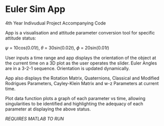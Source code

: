 # Euler Sim App

4th Year Indivudual Project Accompanying Code

App is a visualisation and attitude parameter conversion tool for specific attitude status:

𝜓 = 10cos(0.01𝑡), 𝜃 = 30sin(0.02𝑡), 𝜙 = 20sin(0.01𝑡)

User inputs a time range and app displays the orientation of the object at the current time on a 3D
plot as the user operates the slider. Euler Angles are in a 3-2-1 sequence. Orientation is updated
dynamically.

App also displays the Rotation Matrix, Quaternions, Classical and Modified Rodrigues Parameters,
Cayley-Klein Matrix and w-z Parameters at current time.

Plot data function plots a graph of each parameter vs time, allowing singularities to be identified
and highlighting the adequacy of each parameter at displaying the above status.


*REQUIRES MATLAB TO RUN*